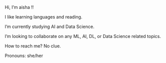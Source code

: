 Hi, I’m aisha !!

I like learning languages and reading.

I’m currently studying AI and Data Science. 

I’m looking to collaborate on any ML, AI, DL, or Data Science related topics.

How to reach me? No clue.

Pronouns: she/her

